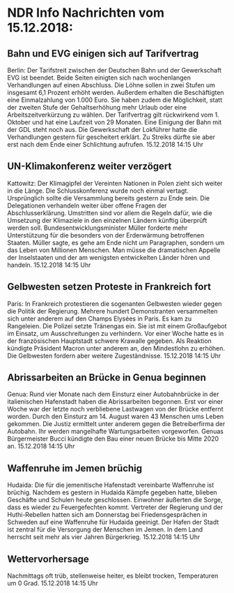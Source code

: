 # NDR Info Nachrichten vom 15.12.2018:


## Bahn und EVG einigen sich auf Tarifvertrag
Berlin: Der Tarifstreit zwischen der Deutschen Bahn und der Gewerkschaft EVG ist beendet. Beide Seiten einigten sich nach wochenlangen Verhandlungen auf einen Abschluss. Die Löhne sollen in zwei Stufen um insgesamt 6,1 Prozent erhöht werden. Außerdem erhalten die Beschäftigten eine Einmalzahlung von 1.000 Euro. Sie haben zudem die Möglichkeit, statt der zweiten Stufe der Gehaltserhöhung mehr Urlaub oder eine Arbeitszeitverkürzung zu wählen. Der Tarifvertrag gilt rückwirkend vom 1. Oktober und hat eine Laufzeit von 29 Monaten. Eine Einigung der Bahn mit der GDL steht noch aus. Die Gewerkschaft der Lokführer hatte die Verhandlungen gestern für gescheitert erklärt. Zu Streiks dürfte sie aber erst nach dem Ende einer Schlichtung aufrufen. 15.12.2018 14:15 Uhr 

## UN-Klimakonferenz weiter verzögert
Kattowitz: Der Klimagipfel der Vereinten Nationen in Polen zieht sich weiter in die Länge. Die Schlusskonferenz wurde noch einmal vertagt. Ursprünglich sollte die Versammlung bereits gestern zu Ende sein. Die Delegationen verhandeln weiter über offene Fragen der Abschlusserklärung. Umstritten sind vor allem die Regeln dafür, wie die Umsetzung der Klimaziele in den einzelnen Ländern künftig überprüft werden soll. Bundesentwicklungsminister Müller forderte mehr Unterstützung für die besonders von der Erderwärmung betroffenen Staaten. Müller sagte, es gehe am Ende nicht um Paragraphen, sondern um das Leben von Millionen Menschen. Man müsse die dramatischen Appelle der Inselstaaten und der am wenigsten entwickelten Länder hören und handeln. 15.12.2018 14:15 Uhr 

## Gelbwesten setzen Proteste in Frankreich fort
Paris: In Frankreich protestieren die sogenanten Gelbwesten wieder gegen die Politik der Regierung. Mehrere hundert Demonstranten versammelten sich unter anderem auf den Champs Elysées in Paris. Es kam zu Rangeleien. Die Polizei setzte Tränengas ein. Sie ist mit einem Großaufgebot im Einsatz, um Ausschreitungen zu verhindern. Vor einer Woche hatte es in der französischen Hauptstadt schwere Krawalle gegeben. Als Reaktion kündigte Präsident Macron unter anderem an, den Mindestlohn zu erhöhen. Die Gelbwesten fordern aber weitere Zugeständnisse. 15.12.2018 14:15 Uhr 

## Abrissarbeiten an Brücke in Genua beginnen
Genua:	Rund vier Monate nach dem Einsturz einer Autobahnbrücke in der italienischen Hafenstadt haben die Abrissarbeiten begonnen. Erst vor einer Woche war der letzte noch verbliebene Lastwagen von der Brücke entfernt worden. Durch den Einsturz am 14. August waren 43 Menschen ums Leben gekommen. Die Justiz ermittelt unter anderem gegen die Betreiberfirma der Autobahn. Ihr werden mangelhafte Wartungsarbeiten vorgeworfen. Genuas Bürgermeister Bucci kündigte den Bau einer neuen Brücke bis Mitte 2020 an. 15.12.2018 14:15 Uhr 

## Waffenruhe im Jemen brüchig
Hudaida: Die für die jemenitische Hafenstadt vereinbarte Waffenruhe ist brüchig. Nachdem es gestern in Hudaida Kämpfe gegeben hatte, blieben Geschäfte und Schulen heute geschlossen. Einwohner äußerten die Sorge, dass es wieder zu Feuergefechten kommt. Vertreter der Regierung und der Huthi-Rebellen hatten sich am Donnerstag bei Friedensgesprächen in Schweden auf eine Waffenruhe für Hudaida geeinigt. Der Hafen der Stadt ist zentral für die Versorgung der Menschen im Jemen. In dem Land herrscht seit mehr als vier Jahren Bürgerkrieg. 15.12.2018 14:15 Uhr 

## Wettervorhersage
Nachmittags oft trüb, stellenweise heiter, es bleibt trocken, Temperaturen um 0 Grad. 15.12.2018 14:15 Uhr 
